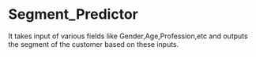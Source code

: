 # Segment_Predictor
It takes input of various fields like Gender,Age,Profession,etc and outputs the segment of the customer based on these inputs.
